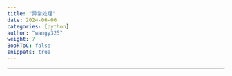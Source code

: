 ```yaml
---
title: "异常处理"
date: 2024-06-06
categories: [python]
author: "wangy325"
weight: 7
BookToC: false
snippets: true
---
```


---
